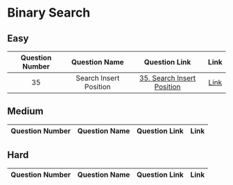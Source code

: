 # Binary Search

## Easy
| Question Number | Question Name | Question Link                                                                | Link                                                                                    |
|:-----------------:|:---------------:|:------------------------------------------------------------------------------:|:-----------------------------------------------------------------------------------------:|
|        35       | Search Insert Position  | <a href = 'https://leetcode.com/problems/search-insert-position/'>35. Search Insert Position</a> |  <a href = 'https://github.com/JAIDHEER007/LeetCode/tree/main/Programs/LC%2035'>Link</a>  |

## Medium
| Question Number | Question Name | Question Link                                                                | Link                                                                                    |
|:-----------------:|:---------------:|:------------------------------------------------------------------------------:|:-----------------------------------------------------------------------------------------:|

## Hard
| Question Number | Question Name | Question Link                                                                | Link                                                                                    |
|:-----------------:|:---------------:|:------------------------------------------------------------------------------:|:-----------------------------------------------------------------------------------------:|
